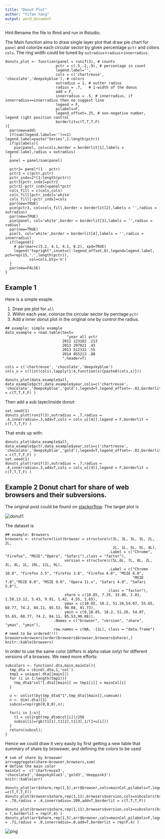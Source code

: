 ```yaml
---
title: "Donut Plot"
author: "Yifan Yang"
output: word_document
---
```


Hint:Rename the file to Rmd and run in Rstudio.

The Main function aims to draw single layer plot that draw pie chart for `panel` and colorize each
circular sector by given percentage `pctr` and colors `cols`. The ring width could be tuned by
`outradius`>`radius`>`innerradius`.

```{r}
donuts_plot <- function(panel = runif(3), # counts
                       pctr = c(.5,.2,.9), # percentage in count
                       legend.label='',
                       cols = c('chartreuse', 'chocolate','deepskyblue'), # colors
                       outradius = 1, # outter radius
                       radius = .7,   # 1-width of the donus 
                       add = F,
                       innerradius = .5, # innerradius, if innerradius==innerradius then no suggest line
                       legend = F,
                       pilabels=F,
                       legend_offset=.25, # non-negative number, legend right position control
                       borderlit=c(T,T,T,F)
){
  par(new=add)
  if(sum(legend.label=='')>=1) legend.label=paste("Series",1:length(pctr))
  if(pilabels){
    pie(panel, col=cols,border = borderlit[1],labels = legend.label,radius = outradius)
  }
  panel = panel/sum(panel)

  pctr2= panel*(1 - pctr)
  pctr3 = c(pctr,pctr)
  pctr_indx=2*(1:length(pctr))
  pctr3[pctr_indx]=pctr2
  pctr3[-pctr_indx]=panel*pctr
  cols_fill = c(cols,cols)
  cols_fill[pctr_indx]='white'
  cols_fill[-pctr_indx]=cols
  par(new=TRUE)
  pie(pctr3, col=cols_fill,border = borderlit[2],labels = '',radius = outradius)
  par(new=TRUE)
  pie(panel, col='white',border = borderlit[3],labels = '',radius = radius)
  par(new=TRUE)
  pie(1, col='white',border = borderlit[4],labels = '',radius = innerradius)
  if(legend){
    # par(mar=c(5.2, 4.1, 4.1, 8.2), xpd=TRUE)
    legend("topright",inset=c(-legend_offset,0),legend=legend.label, pch=rep(15,'.',length(pctr)), 
           col=cols,bty='n')
  }
  par(new=FALSE)
}
```

Example 1
------------

Here is a simple exaple.

1. Draw pie plot for `all`    
2. Within each year, colorize the circular sector by perctage `pctr`    
3. Add a inner donut plot in the original one by control the radius. 

```{r, fig.width=8,fig.height=8}
## example: simple example
data_example = read.table(text=
                            "year all pctr
                          2012 123182 .213
                          2013 297821 .43
                          2013 512332 .55
                          2014 455213 .88
                          ",header=T)

cols = c('chartreuse', 'chocolate','deepskyblue')
cols_u = c(list(cols),lapply(1:4,function(x){paste0(cols,x)}))

donuts_plot(data_example$all, data_example$pctr,data_example$year,cols=c('chartreuse', 'chocolate','deepskyblue','gold'),legend=T,legend_offset=-.02,borderlit = c(T,T,F,F) )
```

Then add a sub layer/inside donut:

```{r, fig.width=8,fig.height=8}
set.seed(1)
donuts_plot(runif(3),outradius = .7,radius = .4,innerradius=.3,add=T,cols = cols_u[[4]],legend = F,borderlit = c(T,T,T,F) )
```

That ends up with:

```{r,echo=FALSE,fig.width=8,fig.height=8}
donuts_plot(data_example$all, data_example$pctr,data_example$year,cols=c('chartreuse', 'chocolate','deepskyblue','gold'),legend=T,legend_offset=-.02,borderlit = c(T,T,F,F) )
set.seed(1)
donuts_plot(runif(3),outradius = .7,radius = .4,innerradius=.3,add=T,cols = cols_u[[4]],legend = F,borderlit = c(T,T,T,F) )
```

Example 2 Donut chart for share of web browsers and their subversions. 
-------------

The original post could be found on [stackorflow](http://stackoverflow.com/questions/26748069/ggplot2-pie-and-donut-chart-on-same-plot).
The target plot is

![donut1](http://i.stack.imgur.com/Yx83O.png)

The dataset is 


```{r, asis=TRUE}
## example: Browsers
browsers <- structure(list(browser = structure(c(3L, 3L, 3L, 3L, 2L, 2L, 
                                                 2L, 1L, 5L, 5L, 4L), 
                                               .Label = c("Chrome", "Firefox", "MSIE","Opera", "Safari"),class = "factor"), 
                           version = structure(c(5L,6L, 7L, 8L, 2L, 3L, 4L, 1L, 10L, 11L, 9L), 
                                               .Label = c("Chrome 10.0", "Firefox 3.5", "Firefox 3.6", "Firefox 4.0", "MSIE 6.0", 
                                                          "MSIE 7.0","MSIE 8.0", "MSIE 9.0", "Opera 11.x", "Safari 4.0", "Safari 5.0"),
                                               class = "factor"), 
                           share = c(10.85, 7.35, 33.06, 2.81, 1.58,13.12, 5.43, 9.91, 1.42, 4.55, 1.65), 
                           ymax = c(10.85, 18.2, 51.26,54.07, 55.65, 68.77, 74.2, 84.11, 85.53, 90.08, 91.73), 
                           ymin = c(0,10.85, 18.2, 51.26, 54.07, 55.65, 68.77, 74.2, 84.11, 85.53,90.08)),
                      .Names = c("browser", "version", "share", "ymax", "ymin"),
                      row.names = c(NA, -11L), class = "data.frame")
# need to be ordered!!!!
browsers=browsers[order(browsers$browser,browsers$share),]
knitr::kable(browsers)
```

In order to use the same color (differs in alpha value only) for different versions of a browses. We need more efforts:


```{r}
subcolors <- function(.dta,main,mainCol){
  tmp_dta = cbind(.dta,1,'col')
  tmp1 = unique(.dta[[main]])
  for (i in 1:length(tmp1)){
    tmp_dta$"col"[.dta[[main]] == tmp1[i]] = mainCol[i]
  }
  
  u <- unlist(by(tmp_dta$"1",tmp_dta[[main]],cumsum))
  n <- dim(.dta)[1]
  subcol=rep(rgb(0,0,0),n);
  
  for(i in 1:n){
    t1 = col2rgb(tmp_dta$col[i])/256
    subcol[i]=rgb(t1[1],t1[2],t1[3],1/(1+u[i]))
  }
  return(subcol);
}
```

Hence we could draw it very easily by first getting a new table that summary of share by browswer, and defining the colors to be used

```{r,asis=TRUE}
# sum of share by browswer
arr=aggregate(share~browser,browsers,sum)
# define the main color
mainCol =  c('chartreuse3', 'chocolate3','deepskyblue3','gold3','deeppink3')
knitr::kable(arr)
```

```{r, fig.width=8,fig.height=8,fig.cap="Donuts chart of browsers' shares: implement 1"}
donuts_plot(arr$share,rep(1,5),arr$browser,cols=mainCol,pilabels=T,legend=F,borderlit =c(T,T,T,F))
donuts_plot(browsers$share,rep(1,11),browsers$version,cols=subcolors(browsers,"browser",mainCol),pilabels=T,legend_offset=.02,outradius = .70,radius = .4,innerradius=.399,add=T,borderlit = c(T,T,T,F))
```


```{r, fig.width=8,fig.height=7,fig.cap="Donuts chart of browsers' shares: implement 2"}
donuts_plot(browsers$share,rep(1,11),browsers$version,cols=subcolors(browsers,"browser",mainCol),legend=F,pilabels = T,borderlit = rep(F,4) )
donuts_plot(arr$share,rep(1,5),arr$browser,cols=mainCol,pilabels=F,legend=T,legend_offset=.01,outradius = .71,radius = .0,innerradius=.0,add=T,borderlit = rep(F,4) )
```

![png](https://yifanyang.files.wordpress.com/2016/04/041616_1856_donutplot6.png?w=584)
